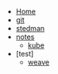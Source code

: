 <!-- docs/_sidebar.md -->

- [Home](/)
- [git](git.md)
- [stedman](stedman.md)
- [notes](notes.md)
	- [kube](kubenotes.md)
- [test]
	- [weave](weave.md)
